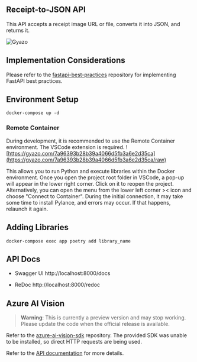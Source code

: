 ## Receipt-to-JSON API

This API accepts a receipt image URL or file, converts it into JSON, and returns it.

![Gyazo](https://gyazo.com/d2e1fe63d4fb5dfcf407e8a87485b161/raw)

## Implementation Considerations

Please refer to the [fastapi-best-practices](https://github.com/zhanymkanov/fastapi-best-practices) repository for implementing FastAPI best practices.

## Environment Setup
```
docker-compose up -d
```

### Remote Container
During development, it is recommended to use the Remote Container environment.
The VSCode extension is required.
![https://gyazo.com/7a96393b28b39a4066d5fb3a6e2d35ca](https://gyazo.com/7a96393b28b39a4066d5fb3a6e2d35ca/raw)

This allows you to run Python and execute libraries within the Docker environment.
Once you open the project root folder in VSCode, a pop-up will appear in the lower right corner. Click on it to reopen the project.
Alternatively, you can open the menu from the lower left corner >< icon and choose "Connect to Container".
During the initial connection, it may take some time to install Pylance, and errors may occur. If that happens, relaunch it again.

## Adding Libraries

```
docker-compose exec app poetry add library_name
```

## API Docs

- Swagger UI
http://localhost:8000/docs

- ReDoc
http://localhost:8000/redoc
## Azure AI Vision

> **Warning**: This is currently a preview version and may stop working.
Please update the code when the official release is available.

Refer to the [azure-ai-vision-sdk](https://github.com/Azure-Samples/azure-ai-vision-sdk) repository.
The provided SDK was unable to be installed, so direct HTTP requests are being used.

Refer to the [API documentation](https://centraluseuap.dev.cognitive.microsoft.com/docs/services/unified-vision-apis-public-preview-2023-02-01-preview/operations/61d65934cd35050c20f73ab6) for more details.

